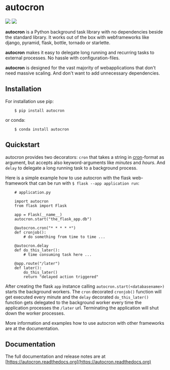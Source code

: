 # autocron

![](https://img.shields.io/pypi/pyversions/autocron.svg)
![](https://img.shields.io/pypi/l/autocron.svg)


**autocron** is a Python background task library with no dependencies beside the standard library. It works out of the box with webframeworks like django, pyramid, flask, bottle, tornado or starlette.

**autocron** makes it easy to delegate long running and recurring tasks to external processes. No hassle with configuration-files.

**autocron** is designed for the vast majority of webapplications that don't need massive scaling. And don't want to add unnecessary dependencies.


## Installation

For installation use pip:

```
    $ pip install autocron
```

or conda:

```
    $ conda install autocron
```

## Quickstart

autocron provides two decorators: ``cron`` that takes a string in [cron](https://en.wikipedia.org/wiki/Cron#CRON_expression)-format as argument, but accepts also keyword-arguments like *minutes* and *hours*. And ``delay`` to delegate a long running task to a background process.

Here is a simple example how to use autocron with the flask web-framework that can be run with ``$ flask --app application run``:

```
    # application.py

    import autocron
    from flask import Flask

    app = Flask(__name__)
    autocron.start("the_flask_app.db")

    @autocron.cron("* * * * *")
    def cronjob():
        # do something from time to time ...

    @autocron.delay
    def do_this_later():
        # time consuming task here ...

    @app.route("/later")
    def later():
        do_this_later()
        return "delayed action triggered"
```

After creating the flask ``app`` instance calling ``autocron.start(<databasename>)`` starts the background workers. The ``cron`` decorated ``cronjob()`` function will get executed every minute and the ``delay`` decorated ``do_this_later()`` function gets delegated to the background worker every time the application processes the ``/later`` url. Terminating the application will shut down the worker processes.

More information and examples how to use autocron with other frameworks are at the documentation.


## Documentation

The full documentation and release notes are at [https://autocron.readthedocs.org](https://autocron.readthedocs.org)


